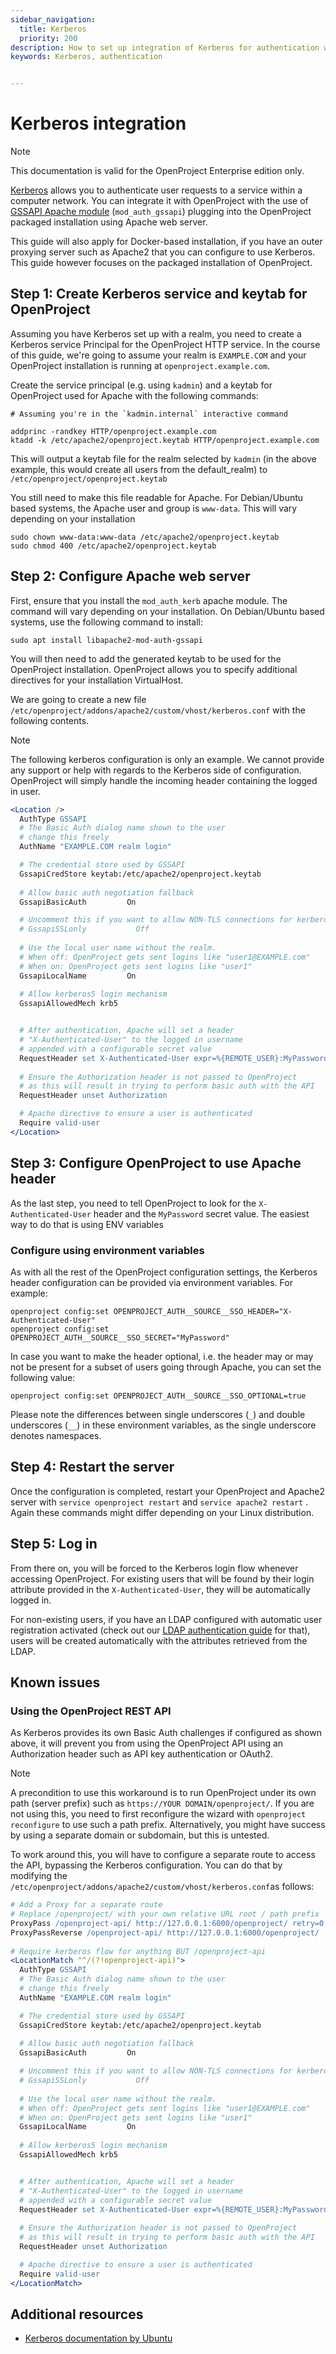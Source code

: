 ```yaml
---
sidebar_navigation:
  title: Kerberos
  priority: 200
description: How to set up integration of Kerberos for authentication with OpenProject.
keywords: Kerberos, authentication


---
```


# Kerberos integration

> [!NOTE]
> This documentation is valid for the OpenProject Enterprise edition only. 

[Kerberos](https://web.mit.edu/kerberos/) allows you to authenticate user requests to a service within a computer network. You can integrate it with OpenProject with the use of [GSSAPI Apache module](https://github.com/gssapi/mod_auth_gssapi/) (`mod_auth_gssapi`) plugging into the OpenProject packaged installation using Apache web server.

This guide will also apply for Docker-based installation, if you have an outer proxying server such as Apache2 that you can configure to use Kerberos. This guide however focuses on the packaged installation of OpenProject.

## Step 1: Create Kerberos service and keytab for OpenProject

Assuming you have Kerberos set up with a realm, you need to create a Kerberos service Principal for the OpenProject HTTP service. In the course of this guide, we're going to assume your realm is `EXAMPLE.COM` and your OpenProject installation is running at `openproject.example.com`.

Create the service principal (e.g. using `kadmin`) and a keytab for OpenProject used for Apache with the following commands:

```shell
# Assuming you're in the `kadmin.internal` interactive command

addprinc -randkey HTTP/openproject.example.com
ktadd -k /etc/apache2/openproject.keytab HTTP/openproject.example.com
```

This will output a keytab file for the realm selected by `kadmin` (in the above example, this would create all users from the default_realm) to `/etc/openproject/openproject.keytab`

You still need to make this file readable for Apache. For Debian/Ubuntu based systems, the Apache user and group is `www-data`. This will vary depending on your installation

```shell
sudo chown www-data:www-data /etc/apache2/openproject.keytab
sudo chmod 400 /etc/apache2/openproject.keytab
```

## Step 2: Configure Apache web server

First, ensure that you install the `mod_auth_kerb` apache module. The command will vary depending on your installation. On Debian/Ubuntu based systems, use the following command to install:

```shell
sudo apt install libapache2-mod-auth-gssapi
```

You will then need to add the generated keytab to be used for the OpenProject installation. OpenProject allows you to specify additional directives for your installation VirtualHost.

We are going to create a new file `/etc/openproject/addons/apache2/custom/vhost/kerberos.conf` with the following contents.

> [!NOTE]
> The following kerberos configuration is only an example. We cannot provide any support or help with regards to the Kerberos side of configuration. OpenProject will simply handle the incoming header containing the logged in user.

```apache
<Location />
  AuthType GSSAPI
  # The Basic Auth dialog name shown to the user
  # change this freely
  AuthName "EXAMPLE.COM realm login"

  # The credential store used by GSSAPI
  GssapiCredStore keytab:/etc/apache2/openproject.keytab
  
  # Allow basic auth negotiation fallback
  GssapiBasicAuth         On

  # Uncomment this if you want to allow NON-TLS connections for kerberos
  # GssapiSSLonly           Off
  
  # Use the local user name without the realm.
  # When off: OpenProject gets sent logins like "user1@EXAMPLE.com"
  # When on: OpenProject gets sent logins like "user1"
  GssapiLocalName         On
  
  # Allow kerberos5 login mechanism
  GssapiAllowedMech krb5


  # After authentication, Apache will set a header
  # "X-Authenticated-User" to the logged in username
  # appended with a configurable secret value
  RequestHeader set X-Authenticated-User expr=%{REMOTE_USER}:MyPassword
  
  # Ensure the Authorization header is not passed to OpenProject
  # as this will result in trying to perform basic auth with the API
  RequestHeader unset Authorization

  # Apache directive to ensure a user is authenticated
  Require valid-user
</Location>
```

## Step 3: Configure OpenProject to use Apache header

As the last step, you need to tell OpenProject to look for the `X-Authenticated-User` header and the `MyPassword` secret value. The easiest way to do that is using ENV variables

### Configure using environment variables

As with all the rest of the OpenProject configuration settings, the Kerberos header configuration can be provided via environment variables. For example:

```shell
openproject config:set OPENPROJECT_AUTH__SOURCE__SSO_HEADER="X-Authenticated-User"
openproject config:set OPENPROJECT_AUTH__SOURCE__SSO_SECRET="MyPassword"
```

In case you want to make the header optional, i.e. the header may or may not be present for a subset of users going through Apache, you can set the following value:

```shell
openproject config:set OPENPROJECT_AUTH__SOURCE__SSO_OPTIONAL=true
```

Please note the differences between single underscores (`_`) and double underscores (`__`) in these environment variables, as the single underscore denotes namespaces.

## Step 4: Restart the server

Once the configuration is completed, restart your OpenProject and Apache2 server with `service openproject restart` and  `service apache2 restart` . Again these commands might differ depending on your Linux distribution.

## Step 5: Log in

From there on, you will be forced to the Kerberos login flow whenever accessing OpenProject. For existing users that will be found by their login attribute provided in the `X-Authenticated-User`, they will be automatically logged in.

For non-existing users, if you have an LDAP configured with automatic user registration activated (check out our [LDAP authentication guide](../../../system-admin-guide/authentication/ldap-connections/) for that), users will be created automatically with the attributes retrieved from the LDAP.

## Known issues

### Using the OpenProject REST API

As Kerberos provides its own Basic Auth challenges if configured as shown above, it will prevent you from using the OpenProject API using an Authorization header such as API key authentication or OAuth2.

> [!NOTE]
> A precondition to use this workaround is to run OpenProject under its own path (server prefix) such as `https://YOUR DOMAIN/openproject/`. If you are not using this, you need to first reconfigure the wizard with `openproject reconfigure` to use such a path prefix. Alternatively, you might have success by using a separate domain or subdomain, but this is untested.

To work around this, you will have to configure a separate route to access the API, bypassing the Kerberos configuration. You can do that by modifying the `/etc/openproject/addons/apache2/custom/vhost/kerberos.conf`as follows:

```apache
# Add a Proxy for a separate route
# Replace /openproject/ with your own relative URL root / path prefix
ProxyPass /openproject-api/ http://127.0.0.1:6000/openproject/ retry=0
ProxyPassReverse /openproject-api/ http://127.0.0.1:6000/openproject/
  
# Require kerberos flow for anything BUT /openproject-api
<LocationMatch "^/(?!openproject-api)">
  AuthType GSSAPI
  # The Basic Auth dialog name shown to the user
  # change this freely
  AuthName "EXAMPLE.COM realm login"

  # The credential store used by GSSAPI
  GssapiCredStore keytab:/etc/apache2/openproject.keytab
  
  # Allow basic auth negotiation fallback
  GssapiBasicAuth         On

  # Uncomment this if you want to allow NON-TLS connections for kerberos
  # GssapiSSLonly           Off
  
  # Use the local user name without the realm.
  # When off: OpenProject gets sent logins like "user1@EXAMPLE.com"
  # When on: OpenProject gets sent logins like "user1"
  GssapiLocalName         On
  
  # Allow kerberos5 login mechanism
  GssapiAllowedMech krb5


  # After authentication, Apache will set a header
  # "X-Authenticated-User" to the logged in username
  # appended with a configurable secret value
  RequestHeader set X-Authenticated-User expr=%{REMOTE_USER}:MyPassword
  
  # Ensure the Authorization header is not passed to OpenProject
  # as this will result in trying to perform basic auth with the API
  RequestHeader unset Authorization

  # Apache directive to ensure a user is authenticated
  Require valid-user
</LocationMatch>
```

## Additional resources

- [Kerberos documentation by Ubuntu](https://help.ubuntu.com/community/Kerberos)
